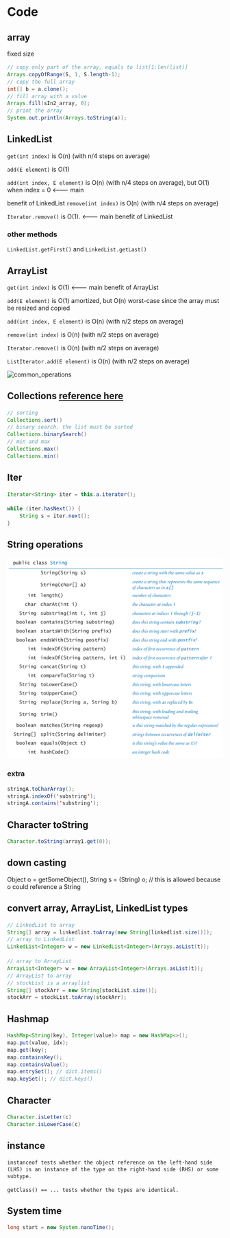 # Code

## array
fixed size
```java
// copy only part of the array, equals to list[1:len(list)]
Arrays.copyOfRange(S, 1, S.length-1);
// copy the full array
int[] b = a.clone();
// fill array with a value
Arrays.fill(sIn2_array, 0);
// print the array
System.out.println(Arrays.toString(a));
```

## LinkedList

```get(int index)``` is O(n) (with n/4 steps on average)

```add(E element)``` is O(1)

```add(int index, E element)``` is O(n) (with n/4 steps on average), but O(1) when index = 0 <--- main 

benefit of LinkedList<E>
```remove(int index)``` is O(n) (with n/4 steps on average)

```Iterator.remove()``` is O(1). <--- main benefit of LinkedList<E>

### other methods
```LinkedList.getFirst()``` and ```LinkedList.getLast()```


## ArrayList
```get(int index)``` is O(1) <--- main benefit of ArrayList<E>

```add(E element)``` is O(1) amortized, but O(n) worst-case since the array must be resized and copied

```add(int index, E element)``` is O(n) (with n/2 steps on average)

```remove(int index)``` is O(n) (with n/2 steps on average)

```Iterator.remove()``` is O(n) (with n/2 steps on average)

```ListIterator.add(E element)``` is O(n) (with n/2 steps on average)

![common_operations](https://github.com/Emrys-Hong/programming_notes/blob/master/java/Info_to_Sys_notes/LinkedList_operations.png)

## Collections [reference here](http://www.ntu.edu.sg/home/ehchua/programming/java/j5c_collection.html#zz-8.2)
```java
// sorting
Collections.sort()
// binary search. the list must be sorted
Collections.binarySearch()
// min and max
Collections.max()
Collections.min()
```
## Iter
```java
Iterator<String> iter = this.a.iterator();

while (iter.hasNext()) {
    String s = iter.next();
}
```

## String operations
![String_operations](https://github.com/Emrys-Hong/programming_notes/blob/master/java/Info_to_Sys_notes/String_operation.png)
### extra
```java
stringA.toCharArray();
stringA.indexOf('substring');
stringA.contains('substring');
```

## Character toString
```java
Character.toString(array1.get(0));
```

## down casting
Object o = getSomeObject(),
String s = (String) o; // this is allowed because o could reference a String

## convert array, ArrayList, LinkedList types
```java
// LinkedList to array
String[] array = linkedlist.toArray(new String[linkedlist.size()]);
// array to LinkedList
LinkedList<Integer> w = new LinkedList<Integer>(Arrays.asList(t));

// array to ArrayList
ArrayList<Integer> w = new ArrayList<Integer>(Arrays.asList(t));
// ArrayList to array
// stockList is a arraylist
String[] stockArr = new String[stockList.size()];
stockArr = stockList.toArray(stockArr);
```

## Hashmap
```java
HashMap<String(key), Integer(value)> map = new HashMap<>();
map.put(value, idx);
map.get(key);
map.containsKey();
map.containsValue();
map.entrySet(); // dict.items()
map.keySet(); // dict.keys()
```

## Character
```java
Character.isLetter(c)
Character.isLowerCase(c)
```

## instance
```
instanceof tests whether the object reference on the left-hand side (LHS) is an instance of the type on the right-hand side (RHS) or some subtype.

getClass() == ... tests whether the types are identical.
```

## System time
```java
long start = new System.nanoTime();
```